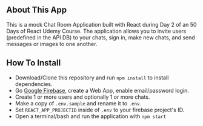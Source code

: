 ## About This App
This is a mock Chat Room Application built with React during Day 2 of an 50 Days of React Udemy Course.
The application allows you to invite users (predefined in the API DB) to your chats, sign in, make new chats, and send messages or images to one another.

## How To Install
- Download/Clone this repository and run `npm install` to install dependencies.
- Go [Google Firebase](https://firebase.google.com/), create a Web App, enable email/password login.
- Create 1 or more users and optionally 1 or more chats.
- Make a copy of `.env.sample` and rename it to `.env`.
- Set `REACT_APP_PROJECTID` inside of `.env` to your firebase project's ID.
- Open a terminal/bash and run the application with `npm start`
